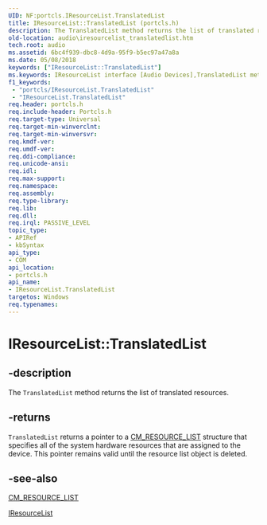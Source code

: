 ```yaml
---
UID: NF:portcls.IResourceList.TranslatedList
title: IResourceList::TranslatedList (portcls.h)
description: The TranslatedList method returns the list of translated resources.
old-location: audio\iresourcelist_translatedlist.htm
tech.root: audio
ms.assetid: 6bc4f939-dbc8-4d9a-95f9-b5ec97a47a8a
ms.date: 05/08/2018
keywords: ["IResourceList::TranslatedList"]
ms.keywords: IResourceList interface [Audio Devices],TranslatedList method, IResourceList.TranslatedList, IResourceList::TranslatedList, TranslatedList, TranslatedList method [Audio Devices], TranslatedList method [Audio Devices],IResourceList interface, audio.iresourcelist_translatedlist, audmp-routines_d74c0767-97d9-4488-82f1-51cde4dc8259.xml, portcls/IResourceList::TranslatedList
f1_keywords:
 - "portcls/IResourceList.TranslatedList"
 - "IResourceList.TranslatedList"
req.header: portcls.h
req.include-header: Portcls.h
req.target-type: Universal
req.target-min-winverclnt: 
req.target-min-winversvr: 
req.kmdf-ver: 
req.umdf-ver: 
req.ddi-compliance: 
req.unicode-ansi: 
req.idl: 
req.max-support: 
req.namespace: 
req.assembly: 
req.type-library: 
req.lib: 
req.dll: 
req.irql: PASSIVE_LEVEL
topic_type:
- APIRef
- kbSyntax
api_type:
- COM
api_location:
- portcls.h
api_name:
- IResourceList.TranslatedList
targetos: Windows
req.typenames: 
---
```


# IResourceList::TranslatedList


## -description


The <code>TranslatedList</code> method returns the list of translated resources.


## -returns



<code>TranslatedList</code> returns a pointer to a <a href="https://docs.microsoft.com/windows-hardware/drivers/ddi/wdm/ns-wdm-_cm_resource_list">CM_RESOURCE_LIST</a> structure that specifies all of the system hardware resources that are assigned to the device. This pointer remains valid until the resource list object is deleted.




## -see-also




<a href="https://docs.microsoft.com/windows-hardware/drivers/ddi/wdm/ns-wdm-_cm_resource_list">CM_RESOURCE_LIST</a>



<a href="https://docs.microsoft.com/windows-hardware/drivers/ddi/portcls/nn-portcls-iresourcelist">IResourceList</a>
 

 

